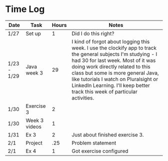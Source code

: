 # Time Log

| Date | Task | Hours | Notes|
|------|------|-------|------|
| 1/27| Set up | 1 | Did I do this right? |
| 1/23 - 1/29 | Java week 3 | 29 | I kind of forgot about logging this week. I use the clockify app to track the general subjects I'm studying - I had 30 for last week. Most of it was doing work directly related to this class but some is more general Java, like tutorials I watch on Pluralsight or LinkedIn Learning. I'll keep better track this week of particular activities. |
| 1/30 | Exercise 3 | 2 | |
| 1/30 | Week 3 videos | 1 | |
| 1/31 | Ex 3 | 2 | Just about finished exercise 3. |
| 2/1  | Project | .25 | Problem statement |
| 2/1  | Ex 4 | 1 | Got exercise configured |